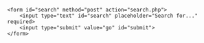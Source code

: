 <html>
<head>
<title>Search</title>
</head>
<style>

</style>

<body>

	<form id="search" method="post" action="search.php">
		<input type="text" id="search" placeholder="Search for..." required>
		<input type="submit" value="go" id="submit">
	</form>

</body>
</html>
